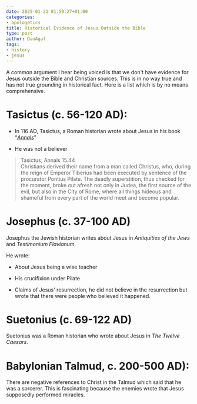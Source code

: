 ```yaml
---
date: 2025-01-21 01:50:27+01:00
categories:
- apologetics
title: Historical Evidence of Jesus Outside the Bible
type: post
author: DanAgaf
tags:
- history
- jesus
---
```



A common argument I hear being voiced is that we don't have evidence for Jesus outside the Bible and Christian sources. This is in no way true and has not true grounding in historical fact. Here is a list which is by no means comprehensive.




# Tasictus (c. 56-120 AD):




- In 116 AD, Tasictus, a Roman historian wrote about Jesus in his book “*[Annals](https://penelope.uchicago.edu/Thayer/E/Roman/Texts/Tacitus/Annals/15B*.html#note28)*”

- He was not a believer





> Tasictus, Annals 15.44  
> Christians derived their name from a man called Christus, who, during the reign of Emperor Tiberius had been executed by sentence of the procurator Pontius Pilate. The deadly superstition, thus checked for the moment, broke out afresh not only in Judea, the first source of the evil, but also in the City of Rome, where all things hideous and shameful from every part of the world meet and become popular.




# Josephus (c. 37-100 AD)




Josephus the Jewish historian writes about Jesus in *Antiquities of the Jews* and *Testimonium Flavianum*.




He wrote:




- About Jesus being a wise teacher

- His crucifixion under Pilate

- Claims of Jesus' resurrection, he did not believe in the resurrection but wrote that there were people who believed it happened.




# Suetonius (c. 69-122 AD)




Suetonius was a Roman historian who wrote about Jesus in *The Twelve Caesars*.




# Babylonian Talmud, c. 200-500 AD):




There are negative references to Christ in the Talmud which said that he was a sorcerer. This is fascinating because the enemies wrote that Jesus supposedly performed miracles.


